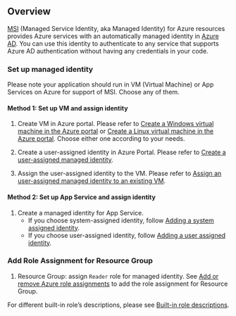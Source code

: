 ## Overview

[MSI][managed-identities] (Managed Service Identity, aka Managed Identity) for Azure resources
provides Azure services with an automatically managed identity in [Azure AD][azure-ad].
You can use this identity to authenticate to any service that supports Azure AD authentication
without having any credentials in your code.

### Set up managed identity

Please note your application should run in VM (Virtual Machine) or App Services on Azure for
support of MSI. Choose any of them.

#### Method 1: Set up VM and assign identity

1.  Create VM in Azure portal. Please refer to
    [Create a Windows virtual machine in the Azure portal][create-vm-windows]
    or [Create a Linux virtual machine in the Azure portal][create-vm-linux].
    Choose either one according to your needs.

1.  Create a user-assigned identity in Azure Portal. Please refer to
    [Create a user-assigned managed identity][create-user-assigned-mi].

1.  Assign the user-assigned identity to the VM. Please refer to
    [Assign an user-assigned managed identity to an existing VM][assign-user-assigned-mi-to-vm].

#### Method 2: Set up App Service and assign identity

1. Create a managed identity for App Service.
    - If you choose system-assigned identity, follow [Adding a system assigned identity][app-service-add-system-assigned-mi].
    - If you choose user-assigned identity, follow [Adding a user assigned identity][app-service-add-user-assigned-mi].

### Add Role Assignment for Resource Group

1. Resource Group: assign `Reader` role for managed identity. See
   [Add or remove Azure role assignments][role-assignment]
   to add the role assignment for Resource Group.

For different built-in role’s descriptions, please see [Built-in role
descriptions][built-in-roles].

<!-- Links -->
[app-service-add-system-assigned-mi]: https://docs.microsoft.com/azure/app-service/overview-managed-identity#adding-a-system-assigned-identity
[app-service-add-user-assigned-mi]: https://docs.microsoft.com/azure/app-service/overview-managed-identity#adding-a-user-assigned-identity
[assign-user-assigned-mi-to-vm]: https://docs.microsoft.com/azure/active-directory/managed-identities-azure-resources/qs-configure-portal-windows-vm#assign-a-user-assigned-managed-identity-to-an-existing-vm
[azure-ad]: https://docs.microsoft.com/azure/active-directory/fundamentals/active-directory-whatis
[built-in-roles]: https://docs.microsoft.com/azure/role-based-access-control/built-in-roles
[create-user-assigned-mi]: https://docs.microsoft.com/azure/active-directory/managed-identities-azure-resources/how-to-manage-ua-identity-portal#create-a-user-assigned-managed-identity
[create-vm-windows]: https://docs.microsoft.com/azure/virtual-machines/windows/quick-create-portal
[create-vm-linux]: https://docs.microsoft.com/azure/virtual-machines/linux/quick-create-portal
[managed-identities]: https://docs.microsoft.com/azure/active-directory/managed-identities-azure-resources/
[role-assignment]: https://docs.microsoft.com/azure/role-based-access-control/role-assignments-portal
